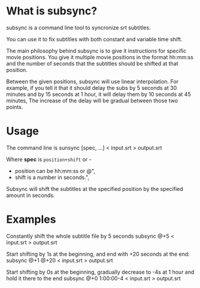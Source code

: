            
# What is subsync?

subsync is a command line tool to syncronize srt subtitles. 

You can use it to fix subtitles with both constant and variable time shift.

The main philosophy behind subsync is to give it instructions for specific movie positions. You give it multiple movie positions in the format hh:mm:ss and the number of seconds that the subtitles should be shifted at that position.

Between the given positions, subsync will use linear interpolation. For example, if you tell it that it should delay the subs by 5 seconds at 30 minutes and by 15 seconds at 1 hour, it will delay them by 10 seconds at 45 minutes, The increase of the delay will be gradual between those two points.

# Usage

The command line is
    sunsync <spec> [spec, ...] < input.srt > output.srt

Where **spec** is `position+shift` or <position>-<shift>
* position can be hh:mm:ss or @",
* shift is a number in seconds.",

Subsync will shift the subtitles at the specified position by the specified amount in seconds.

# Examples

Constantly shift the whole subtitle file by 5 seconds
    subsync @+5 < input.srt > output.srt

Start shifting by 1s at the beginning, and end with +20 seconds at the end:
    subsync @+1 @+20 < input.srt > output.srt

Start shifting by 0s at the beginning, gradually decrease to -4s at 1 hour and hold it there to the end
    subsync @+0 1:00:00-4 < input.srt > output.srt



